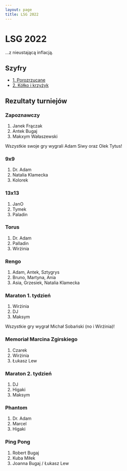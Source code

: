 ```yaml
---
layout: page
title: LSG 2022
---
```


# LSG 2022

...z nieustającą inflacją.

## Szyfry

- [1. Porozrzucane](/public/2022/szyfry-1.pdf)
- [2. Kółko i krzyżyk](/public/2022/szyfry-2.pdf)

## Rezultaty turniejów

### Zapoznawczy

1. Janek Frączak
2. Antek Bugaj
3. Makxym Wałaszewski

Wszystkie swoje gry wygrali Adam Siwy oraz Olek Tytus!

### 9x9

1. Dr. Adam
2. Natalia Klamecka
3. Kolorek

### 13x13

1. JanO
2. Tymek
3. Paladin

### Torus

1. Dr. Adam
2. Palladin
3. Wirżinia

### Rengo

1. Adam, Antek, Sztygrys
2. Bruno, Martyna, Ania
3. Asia, Grzesiek, Natalia Klamecka

### Maraton 1. tydzień

1. Wirżinia
2. DJ
3. Maksym

Wszystkie gry wygrał Michał Sobański (no i Wirżinia)!

### Memoriał Marcina Zgirskiego

1. Czarek
2. Wirżinia
3. Łukasz Lew

### Maraton 2. tydzień

1. DJ
2. Higaki
3. Maksym

### Phantom

1. Dr. Adam
2. Marcel
3. Higaki

### Ping Pong

1. Robert Bugaj
2. Kuba Miłek
3. Joanna Bugaj / Łukasz Lew

